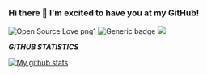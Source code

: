 ### Hi there 👋 I'm excited to have you at my GitHub! 
 
![Open Source Love png1](https://badges.frapsoft.com/os/v1/open-source.png?v=103)
![Generic badge](https://img.shields.io/badge/ETHICAL-HACKER-<COLOR>.svg)
![](https://komarev.com/ghpvc/?username=hackyguru)

***GITHUB STATISTICS***

[![My github stats](https://github-readme-stats.vercel.app/api?username=hackyguru)](https://github.com/hackyguru/)
